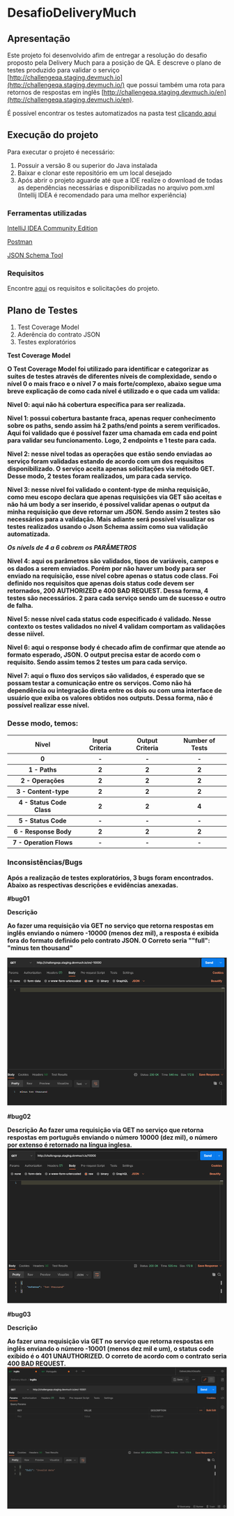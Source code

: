 # DesafioDeliveryMuch

<h2>Apresentação</h2>

Este projeto foi desenvolvido afim de entregar a resolução do desafio proposto pela Delivery Much para a posição de QA. E descreve o plano de testes produzido para validar o serviço [http://challengeqa.staging.devmuch.io](http://challengeqa.staging.devmuch.io/) que possui também uma rota para retornos de respostas em inglês [http://challengeqa.staging.devmuch.io/en](http://challengeqa.staging.devmuch.io/en).

É possível encontrar os testes automatizados na pasta test [clicando aqui](https://github.com/zero7um/DesafioDeliveryMuch/tree/main/src/test/java)

<h2>Execução do projeto</h2>

Para executar o projeto é necessário:

1. Possuir a versão 8 ou superior do Java instalada
2. Baixar e clonar este repositório em um local desejado 
3. Após abrir o projeto aguarde até que a IDE realize o download de todas as dependências necessárias e disponibilizadas no arquivo pom.xml (Intellij IDEA é recomendado para uma melhor experiência)


<h3>Ferramentas utilizadas </h3>

[IntelliJ IDEA Community Edition](https://www.jetbrains.com/pt-br/idea/download/#section=windows)

[Postman](https://www.postman.com/downloads/)

[JSON Schema Tool](https://jsonschema.net/home)

<h3>Requisitos </h3>

Encontre [aqui](https://github.com/zero7um/DesafioDeliveryMuch/blob/main/Delivery%20Much%20-%20QA%20Challenge.docx) os requisitos e solicitações do projeto.


<h2>Plano de Testes</h2>

1. Test Coverage Model
2. Aderência do contrato JSON
3. Testes exploratórios

<b>Test Coverage Model</h3>

O Test Coverage Model foi utilizado para identificar e categorizar as suítes de testes através de diferentes níveis de complexidade, sendo  o nível 0 o mais fraco e o nível 7 o mais forte/complexo, abaixo segue uma breve explicação de como cada nível é utilizado e o que cada um valida:

Nivel 0: aqui não há cobertura específica para ser realizada.

Nivel 1: possui cobertura bastante fraca, apenas requer conhecimento sobre os paths, sendo assim há 2 paths/end points a serem verificados. Aqui foi validado que é possível fazer uma chamada em cada end point para validar seu funcionamento. Logo, 2 endpoints e 1 teste para cada.

Nivel 2: nesse nível todas as operações que estão sendo enviadas ao serviço foram validadas estando de acordo com um dos requisitos disponibilizado. O serviço aceita apenas solicitações via método GET. Desse modo, 2 testes foram realizados, um para cada serviço.

Nivel 3: nesse nível foi validado o content-type de minha requisição, como meu escopo declara que apenas requisições via GET são aceitas e não há um body a ser inserido, é possível validar apenas o output da minha requisição que deve retornar um JSON. Sendo assim 2 testes são necessários para a validação. Mais adiante será possível visualizar os testes realizados usando o Json Schema assim como sua validação automatizada.

<i>Os nívels de 4 a 6 cobrem os PARÂMETROS</i>

Nivel 4: aqui os parâmetros são validados, tipos de variáveis, campos e os dados a serem enviados. Porém por não haver um body para ser enviado na requisição, esse nível cobre apenas o <b>status code class</b>. Foi definido nos requisitos que apenas dois status code devem ser retornados, 200 AUTHORIZED e 400 BAD REQUEST. Dessa forma, 4 testes são necessários. 2 para cada serviço sendo um de sucesso e outro de falha.

Nivel 5: nesse nível cada status code especificado é validado. Nesse contexto os testes validados no nível 4 validam comportam as validações desse niível.

Nivel 6: aqui o response body é checado afim de confirmar que atende ao formato esperado, JSON. O output precisa estar de acordo com o requisito. Sendo assim temos 2 testes um para cada serviço.

Nivel 7: aqui o fluxo dos serviços são validados, é esperado que se possam testar a comunicação entre os serviços. Como não há dependência ou integração direta entre os dois ou com uma interface de usuário que exiba os valores obtidos nos outputs. Dessa forma, não é possível realizar esse nível. 

<h3>Desse modo, temos:</h3>
<table> 
 <thead>
  <tr>
   <th align="center">Nivel</th>
   <th>Input Criteria</th>
   <th>Output Criteria</th>
   <th>Number of Tests</th>
  </tr> 
 </thead>
 <tbody>
  <tr>
   <th>0 </th>
   <th> - </th>
   <th> - </th>
   <th> - </th>
  </tr>
  <tr>
   <th> 1 - Paths </th>
   <th> 2 </th>
   <th> 2 </th>
   <th> 2 </th>
  </tr>
   <tr>
   <th> 2 - Operações </th>
   <th> 2 </th>
   <th> 2 </th>
   <th> 2 </th>
  </tr>
  <tr>
   <th> 3 - Content-type </th>
   <th> 2 </th>
   <th> 2 </th>
   <th> 2 </th>
  </tr>
  <tr>
   <th> 4 - Status Code Class </th>
   <th> 2 </th>
   <th> 2 </th>
   <th> 4 </th>
  </tr>
  <tr>
   <th> 5 - Status Code </th>
   <th> - </th>
   <th> - </th>
   <th> - </th>
  </tr>
  <tr>
   <th> 6 - Response Body </th>
   <th> 2 </th>
   <th> 2 </th>
   <th> 2 </th>
  </tr>
  <tr>
   <th> 7 - Operation Flows </th>
   <th> - </th>
   <th> - </th>
   <th> - </th>
  </tr>  
 </tbody>
  </table>
  

<h3>Inconsistências/Bugs</h3>

Após a realização de testes exploratórios, 3 bugs foram encontrados. Abaixo as respectivas descrições e evidências anexadas.

#bug01

Descrição

Ao fazer uma requisição via GET no serviço que retorna respostas em inglês enviando o número -10000 (menos dez mil), a resposta é exibida fora do formato definido pelo contrato JSON. O Correto seria ""full": "minus ten thousand"

![](https://github.com/zero7um/DesafioDeliveryMuch/blob/main/img1.png)


#bug02

Descrição
Ao fazer uma requisição via GET no serviço que retorna respostas em português enviando o número 10000 (dez mil), o número por extenso é retornado na língua inglesa.
![](https://github.com/zero7um/DesafioDeliveryMuch/blob/main/img2.png)


#bug03 

Descrição

Ao fazer uma requisição via GET no serviço que retorna respostas em inglês enviando o número -10001 (menos dez mil e um), o status code exibido é o 401 UNAUTHORIZED. O correto de acordo com o contrato seria 400 BAD REQUEST.
![](https://github.com/zero7um/DesafioDeliveryMuch/blob/main/img3.png)

